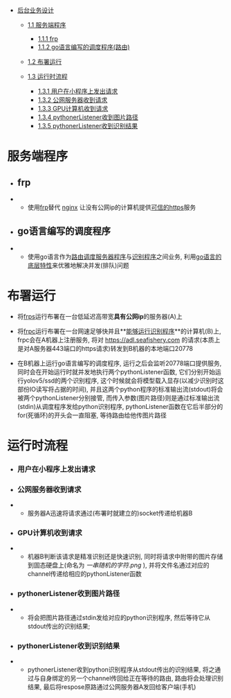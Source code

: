- [后台业务设计](#tit1)
    - [1.1 服务端程序](#服务端程序)
        - [1.1.1 frp](#frp)
        - [1.1.2 go语言编写的调度程序(路由)](#go语言写的调度程序)

    - [1.2 布署运行](#布署运行)

    - [1.3 运行时流程](#运行时流程)
        - [1.3.1 用户在小程序上发出请求](#用户在小程序上发出请求)
        - [1.3.2 公网服务器收到请求](#公网服务器收到请求)
        - [1.3.3 GPU计算机收到请求](#GPU计算机收到请求)
        - [1.3.4 pythonerListener收到图片路径](#pythonerListener收到图片路径)
        - [1.3.5 pythonerListener收到识别结果](#pythonerListener收到识别结果)




# 服务端程序
- ## frp
- - 使用[frp](https://github.com/fatedier/frp "一个开源的可加密用于生产环境的反向代理软件")替代 [nginx](about:config "或Apache") 让没有公网ip的计算机提供[可信的https](about:config "如果不是可信的https服务, 上传/下载的数据可能会被网络上的其他人篡改, 接口将会无法被微信小程序使用")服务

- ## go语言编写的调度程序
- - 使用go语言作为[路由调度服务器程序](about:config "这里指本项目中用于替代nginx或Apache的frp")与[识别程序](about:config "python: yolov5 || ssd")之间业务, 利用[go语言的底层特性](https://www.runoob.com/go/go-concurrent.html "go && channel")来优雅地解决并发(排队)问题


# 布署运行
   - 将[frps](about:config "frp的server端")运行布署在一台低延迟高带宽**具有公网ip**的服务器(A)上

   - 将[frpc](about:config "frp的client端")运行布署在一台网速足够快并且**[能够运行识别程序](about:config "目前的python代码需要有gpu以及不弱的cpu")**的计算机(B)上, frpc会在A机器上注册服务, 将对 https://adl.seafishery.com 的请求(本质上是对A服务器443端口的https请求)转发到B机器的本地端口20778

   - 在B机器上运行go语言编写的调度程序, 运行之后会监听20778端口提供服务, 同时会在开始运行时就并发地执行两个pythonListener函数, 它们分别开始运行yolov5/ssd的两个识别程序, 这个时候就会将模型载入显存(以减少识别时这部份IO读写将占据的时间), 并且这两个python程序的标准输出流(stdout)将会被两个pythonListener分别接管, 而传入参数(图片路径)则是通过标准输出流(stdin)从调度程序发给python识别程序, pythonListener函数在它后半部分的for(死循环)的开头会一直阻塞, 等待路由给他传图片路径


# 运行时流程

- ### 用户在小程序上发出请求

- ### 公网服务器收到请求
- - 服务器A迅速将请求通过(布署时就建立的)socket传递给机器B

- ### GPU计算机收到请求
- - 机器B判断该请求是精准识别还是快速识别, 同时将请求中附带的图片存储到固态硬盘上(命名为 *一串随机的字符.png* ), 并将文件名通过对应的channel传递给相应的pythonListener函数

- ### pythonerListener收到图片路径
- - 将会把图片路径通过stdin发给对应的python识别程序, 然后等待它从stdout传出的识别结果;

- ### pythonerListener收到识别结果
- - pythonerListener收到python识别程序从stdout传出的识别结果, 将之通过与自身绑定的另一个channel传回给正在等待的路由, 路由将会处理识别结果, 最后将respose原路通过公网服务器A发回给客户端(手机)

